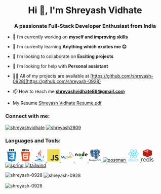 <h1 align="center">Hi 👋, I'm Shreyash Vidhate</h1>
<h3 align="center">A passionate Full-Stack Developer Enthusiast from India</h3>


- 🔭 I’m currently working on **myself and improving skills**

- 🌱 I’m currently learning **Anything which excites me 😊**

- 👯 I’m looking to collaborate on **Exciting projects**

- 🤝 I’m looking for help with **Personal assistant**

- 👨‍💻 All of my projects are available at [https://github.com/shreyash-0928](https://github.com/shreyash-0928)

- 📫 How to reach me **shreyashvidhate88@gmail.com**
- My Resume [Shreyash Vidhate Resume.pdf](https://github.com/shreyash-0928/shreyash-0928/files/14896508/Shreyash.Vidhate.Resume.pdf)

<h3 align="left">Connect with me:</h3>
<p align="left">
<a href="https://linkedin.com/in/shreyashvidhate" target="blank"><img align="center" src="https://raw.githubusercontent.com/rahuldkjain/github-profile-readme-generator/master/src/images/icons/Social/linked-in-alt.svg" alt="shreyashvidhate" height="30" width="40" /></a>
<a href="https://www.codechef.com/users/shreyash2809" target="blank"><img align="center" src="https://cdn.jsdelivr.net/npm/simple-icons@3.1.0/icons/codechef.svg" alt="shreyash2809" height="30" width="40" /></a>
</p>

<h3 align="left">Languages and Tools:</h3>
<p align="left"> <a href="https://www.w3schools.com/css/" target="_blank" rel="noreferrer"> <img src="https://raw.githubusercontent.com/devicons/devicon/master/icons/css3/css3-original-wordmark.svg" alt="css3" width="40" height="40"/> </a> <a href="https://www.w3.org/html/" target="_blank" rel="noreferrer"> <img src="https://raw.githubusercontent.com/devicons/devicon/master/icons/html5/html5-original-wordmark.svg" alt="html5" width="40" height="40"/> </a> <a href="https://www.java.com" target="_blank" rel="noreferrer"> <img src="https://raw.githubusercontent.com/devicons/devicon/master/icons/java/java-original.svg" alt="java" width="40" height="40"/> </a> <a href="https://developer.mozilla.org/en-US/docs/Web/JavaScript" target="_blank" rel="noreferrer"> <img src="https://raw.githubusercontent.com/devicons/devicon/master/icons/javascript/javascript-original.svg" alt="javascript" width="40" height="40"/> </a> <a href="https://www.mysql.com/" target="_blank" rel="noreferrer"> <img src="https://raw.githubusercontent.com/devicons/devicon/master/icons/mysql/mysql-original-wordmark.svg" alt="mysql" width="40" height="40"/> </a> <a href="https://nodejs.org" target="_blank" rel="noreferrer"> <img src="https://raw.githubusercontent.com/devicons/devicon/master/icons/nodejs/nodejs-original-wordmark.svg" alt="nodejs" width="40" height="40"/> </a> <a href="https://www.postgresql.org" target="_blank" rel="noreferrer"> <img src="https://raw.githubusercontent.com/devicons/devicon/master/icons/postgresql/postgresql-original-wordmark.svg" alt="postgresql" width="40" height="40"/> </a> <a href="https://postman.com" target="_blank" rel="noreferrer"> <img src="https://www.vectorlogo.zone/logos/getpostman/getpostman-icon.svg" alt="postman" width="40" height="40"/> </a> <a href="https://reactjs.org/" target="_blank" rel="noreferrer"> <img src="https://raw.githubusercontent.com/devicons/devicon/master/icons/react/react-original-wordmark.svg" alt="react" width="40" height="40"/> </a> <a href="https://redis.io" target="_blank" rel="noreferrer"> <img src="https://raw.githubusercontent.com/devicons/devicon/master/icons/redis/redis-original-wordmark.svg" alt="redis" width="40" height="40"/> </a> <a href="https://spring.io/" target="_blank" rel="noreferrer"> <img src="https://www.vectorlogo.zone/logos/springio/springio-icon.svg" alt="spring" width="40" height="40"/> </a> <a href="https://tailwindcss.com/" target="_blank" rel="noreferrer"> <img src="https://www.vectorlogo.zone/logos/tailwindcss/tailwindcss-icon.svg" alt="tailwind" width="40" height="40"/> </a> </p>

<p><img align="left" src="https://github-readme-stats.vercel.app/api/top-langs?username=shreyash-0928&show_icons=true&locale=en&layout=compact" alt="shreyash-0928" /></p>

<p>&nbsp;<img align="center" src="https://github-readme-stats.vercel.app/api?username=shreyash-0928&show_icons=true&locale=en" alt="shreyash-0928" /></p>

<p><img align="center" src="https://github-readme-streak-stats.herokuapp.com/?user=shreyash-0928&" alt="shreyash-0928" /></p>

